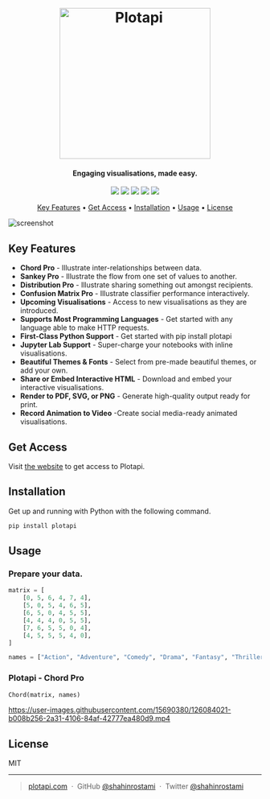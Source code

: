 
<h1 align="center">
  <br>
  <a href="https://plotapi.com"><img src="https://plotapi.com/wp-content/uploads/2021/07/plotapi_logo.svg" alt="Plotapi" width="300"></a>
</h1>

<h4 align="center">Engaging visualisations, made easy.</h4>

<p align="center">
<a href="https://pypi.org/project/plotapi/"><img src="https://img.shields.io/badge/pypi%20package-1.0-success.svg"></a>
<a href="https://plotapi.com"><img src="https://img.shields.io/badge/license-get-green.svg"></a>
<a href="https://discord.gg/nsezsyb"><img src="https://img.shields.io/badge/chat-join-7289da.svg"></a>
<a href="https://jupyter.org"><img src="https://img.shields.io/badge/supports-jupyter-orange.svg"></a>
<a href="https://www.linkedin.com/in/shahinrostami/"><img src="https://img.shields.io/badge/linked-in-blue.svg"></a>
</p>

<p align="center">
  <a href="#key-features">Key Features</a> •
  <a href="#get-access">Get Access</a> •
  <a href="#installation">Installation</a> •
  <a href="#usage">Usage</a> •
  <a href="#license">License</a>
</p>

![screenshot](https://camo.githubusercontent.com/bc1ec6f2bb8ce41fad9e16ea35a0d12da8bbacb77051504361978a6abd7c4a16/68747470733a2f2f6e6577736c65747465722e64617461637261796f6e2e636f6d2f75706c6f6164732f61635f6475636b735f322e706e67)

## Key Features

* **Chord Pro** - Illustrate inter-relationships between data.
* **Sankey Pro** - Illustrate the flow from one set of values to another.
* **Distribution Pro** - Illustrate sharing something out amongst recipients.
* **Confusion Matrix Pro** - Illustrate classifier performance interactively.
* **Upcoming Visualisations** - Access to new visualisations as they are introduced.
* **Supports Most Programming Languages** - Get started with any language able to make HTTP requests.
* **First-Class Python Support** - Get started with pip install plotapi
* **Jupyter Lab Support** - Super-charge your notebooks with inline visualisations.
* **Beautiful Themes & Fonts** - Select from pre-made beautiful themes, or add your own.
* **Share or Embed Interactive HTML** - Download and embed your interactive visualisations.
* **Render to PDF, SVG, or PNG** - Generate high-quality output ready for print.
* **Record Animation to Video** -Create social media-ready animated visualisations.

## Get Access

Visit [the website](https://plotapi.com/#pricing) to get access to Plotapi.

## Installation

Get up and running with Python with the following command.

```bash
pip install plotapi
```

## Usage

### Prepare your data.

```python
matrix = [
    [0, 5, 6, 4, 7, 4],
    [5, 0, 5, 4, 6, 5],
    [6, 5, 0, 4, 5, 5],
    [4, 4, 4, 0, 5, 5],
    [7, 6, 5, 5, 0, 4],
    [4, 5, 5, 5, 4, 0],
]

names = ["Action", "Adventure", "Comedy", "Drama", "Fantasy", "Thriller"]
```

### Plotapi - Chord Pro

```python
Chord(matrix, names)
```



https://user-images.githubusercontent.com/15690380/126084021-b008b256-2a31-4106-84af-42777ea480d9.mp4



## License

MIT

---

> [plotapi.com](https://www.plotapi.com) &nbsp;&middot;&nbsp;
> GitHub [@shahinrostami](https://github.com/shahinrostami) &nbsp;&middot;&nbsp;
> Twitter [@shahinrostami](https://twitter.com/shahinrostami)

